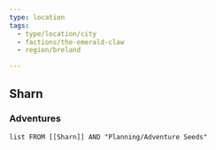 ```yaml
---
type: location
tags:
  - type/location/city
  - factions/the-emerald-claw
  - region/breland

---
```


## Sharn

### Adventures
```dataview
list FROM [[Sharn]] AND "Planning/Adventure Seeds"
```